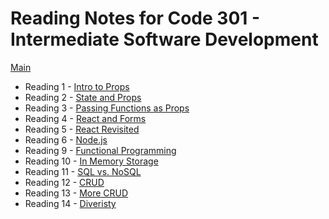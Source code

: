# Reading Notes for Code 301 - Intermediate Software Development

[Main](README.md)

* Reading 1 - [Intro to Props](301/class1.md)
* Reading 2 - [State and Props](301/class2.md)
* Reading 3 - [Passing Functions as Props](301/class3.md)
* Reading 4 - [React and Forms](301/class4.md)
* Reading 5 - [React Revisited](301/class5.md)
* Reading 6 - [Node.js](301/class6.md)
* Reading 9 - [Functional Programming](301/class9.md)
* Reading 10 - [In Memory Storage](301/class10.md)
* Reading 11 - [SQL vs. NoSQL](301/class11.md)
* Reading 12 - [CRUD](301/class12.md)
* Reading 13 - [More CRUD](301/class13.md)
* Reading 14 - [Diveristy](301/class14.md)
